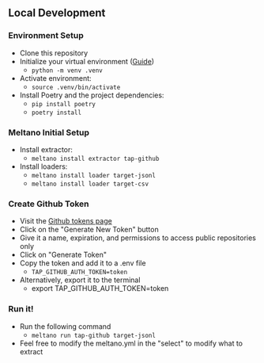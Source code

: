 ## Local Development

### Environment Setup
* Clone this repository
* Initialize your virtual environment ([Guide](https://www.newline.co/courses/create-a-serverless-slackbot-with-aws-lambda-and-python/installing-python-3-and-pyenv-on-macos-windows-and-linux))
  * `python -m venv .venv`
* Activate environment: 
  * `source .venv/bin/activate`
* Install Poetry and the project dependencies:
  * `pip install poetry`
  * `poetry install`

### Meltano Initial Setup
* Install extractor:
  * `meltano install extractor tap-github`
* Install loaders:
  * `meltano install loader target-jsonl`
  * `meltano install loader target-csv`

### Create Github Token
* Visit the [Github tokens page](https://github.com/settings/tokens?type=beta)
* Click on the "Generate New Token" button
* Give it a name, expiration, and permissions to access public repositories only
* Click on "Generate Token"
* Copy the token and add it to a .env file
  * `TAP_GITHUB_AUTH_TOKEN=token`
* Alternatively, export it to the terminal
  * export TAP_GITHUB_AUTH_TOKEN=token

### Run it!
* Run the following command
  * `meltano run tap-github target-jsonl`
* Feel free to modify the meltano.yml in the "select" to modify what to extract